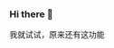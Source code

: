 ### Hi there 👋

我就试试，原来还有这功能

<!--
**leafspace/leafspace** is a ✨ _special_ ✨ repository because its `README.md` (this file) appears on your GitHub profile.

Here are some ideas to get you started:

- 🔭 I’m currently working on HZ-KAIYUAN
- 🌱 I’m currently learning Wechat Mini Program
- 👯 I’m looking to collaborate on None
- 🤔 I’m looking for help with Wechat Mini Program Map Cover view
- 💬 Ask me about ...
- 📫 How to reach me: ...
- 😄 Pronouns: ...
- ⚡ Fun fact: ...
-->
